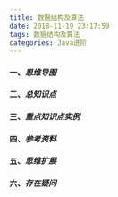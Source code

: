 ```yaml
---
title: 数据结构及算法
date: 2018-11-19 23:17:59
tags: 数据结构及算法
categories: Java进阶
---
```


#### 一、*思维导图*

#### 二、*总知识点*

#### 三、*重点知识点实例*

#### 四、*参考资料*

#### 五、*思维扩展*

#### 六、*存在疑问*
